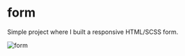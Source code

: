 # form
 
Simple project where I built a responsive HTML/SCSS form.

![form](https://user-images.githubusercontent.com/79149222/142488077-dffc827d-3d09-4d5c-a702-b32f36febe0b.png)
